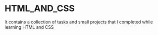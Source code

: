 # HTML_AND_CSS
It contains a collection of tasks and small projects that I completed while learning HTML and CSS
